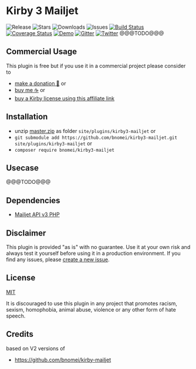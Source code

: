 # Kirby 3 Mailjet

![Release](https://flat.badgen.net/packagist/v/bnomei/kirby3-mailjet?color=ae81ff)
![Stars](https://flat.badgen.net/packagist/ghs/bnomei/kirby3-mailjet?color=272822)
![Downloads](https://flat.badgen.net/packagist/dt/bnomei/kirby3-mailjet?color=272822)
![Issues](https://flat.badgen.net/packagist/ghi/bnomei/kirby3-mailjet?color=e6db74)
[![Build Status](https://flat.badgen.net/travis/bnomei/kirby3-mailjet)](https://travis-ci.com/bnomei/kirby3-mailjet)
[![Coverage Status](https://flat.badgen.net/coveralls/c/github/bnomei/kirby3-mailjet)](https://coveralls.io/github/bnomei/kirby3-mailjet) 
[![Demo](https://flat.badgen.net/badge/website/examples?color=f92672)](https://kirby3-plugins.bnomei.com/mailjet) 
[![Gitter](https://flat.badgen.net/badge/gitter/chat?color=982ab3)](https://gitter.im/bnomei-kirby-3-plugins/community) 
[![Twitter](https://flat.badgen.net/badge/twitter/bnomei?color=66d9ef)](https://twitter.com/bnomei)
@@@TODO@@@

## Commercial Usage

This plugin is free but if you use it in a commercial project please consider to 
- [make a donation 🍻](https://www.paypal.me/bnomei/5) or
- [buy me ☕](https://buymeacoff.ee/bnomei) or
- [buy a Kirby license using this affiliate link](https://a.paddle.com/v2/click/1129/35731?link=1170)

## Installation

- unzip [master.zip](https://github.com/bnomei/kirby3-mailjet/archive/master.zip) as folder `site/plugins/kirby3-mailjet` or
- `git submodule add https://github.com/bnomei/kirby3-mailjet.git site/plugins/kirby3-mailjet` or
- `composer require bnomei/kirby3-mailjet`

## Usecase

@@@TODO@@@


## Dependencies

- [Mailjet API v3 PHP](https://github.com/mailjet/mailjet-apiv3-php)

## Disclaimer

This plugin is provided "as is" with no guarantee. Use it at your own risk and always test it yourself before using it in a production environment. If you find any issues, please [create a new issue](https://github.com/bnomei/kirby3-mailjet/issues/new).

## License

[MIT](https://opensource.org/licenses/MIT)

It is discouraged to use this plugin in any project that promotes racism, sexism, homophobia, animal abuse, violence or any other form of hate speech.

## Credits

based on V2 versions of
- https://github.com/bnomei/kirby-mailjet
